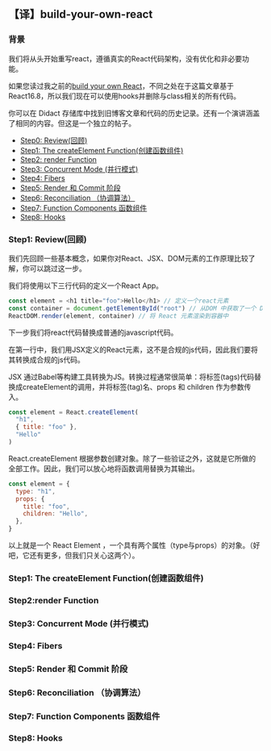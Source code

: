 ## 【译】build-your-own-react

### 背景

我们将从头开始重写react，遵循真实的React代码架构，没有优化和非必要功能。

如果您读过我之前的[build your own React](https://engineering.hexacta.com/didact-learning-how-react-works-by-building-it-from-scratch-51007984e5c5)，不同之处在于这篇文章基于 React16.8，所以我们现在可以使用hooks并删除与class相关的所有代码。

你可以在 Didact 存储库中找到旧博客文章和代码的历史记录。还有一个演讲涵盖了相同的内容。但这是一个独立的帖子。

* [Step0: Review(回顾)](#0)
* [Step1: The createElement Function(创建函数组件)](#1)
* [Step2: render Function](#2)
* [Step3: Concurrent Mode (并行模式)](#3)
* [Step4: Fibers](#4)
* [Step5: Render 和 Commit 阶段](#5)
* [Step6: Reconciliation （协调算法）](#6)
* [Step7: Function Components 函数组件](#7)
* [Step8: Hooks](#8)


### Step1:  Review(回顾) <a name="0"></a>

我们先回顾一些基本概念，如果你对React、JSX、DOM元素的工作原理比较了解，你可以跳过这一步。

我们将使用以下三行代码的定义一个React App。

```javascript
const element = <h1 title="foo">Hello</h1> // 定义一个react元素
const container = document.getElementById("root") // 从DOM 中获取了一个 DOM node
ReactDOM.render(element, container) // 将 React 元素渲染到容器中
```

下一步我们将react代码替换成普通的javascript代码。

在第一行中，我们用JSX定义的React元素，这不是合规的js代码，因此我们要将其转换成合规的js代码。

JSX 通过Babel等构建工具转换为JS。转换过程通常很简单：将标签(tags)代码替换成createElement的调用，并将标签(tag)名、props 和 children 作为参数传入。

```javascript
const element = React.createElement(
  "h1",
  { title: "foo" },
  "Hello"
)
```

React.createElement 根据参数创建对象。除了一些验证之外，这就是它所做的全部工作。因此，我们可以放心地将函数调用替换为其输出。

```javascript
const element = {
  type: "h1",
  props: {
    title: "foo",
    children: "Hello",
  },
}
```
以上就是一个 React Element ，一个具有两个属性（type与props）的对象。（好吧，它还有更多，但我们只关心这两个）。


### Step1: The createElement Function(创建函数组件) <a name="1"></a>
  
### Step2:render Function <a name="2"></a>

### Step3: Concurrent Mode (并行模式) <a name="3"></a>
### Step4:  Fibers <a name="4"></a>

### Step5:  Render 和 Commit 阶段 <a name="5"></a>
### Step6: Reconciliation （协调算法）<a name="6"></a>

### Step7: Function Components 函数组件 <a name="7"></a>
### Step8:  Hooks <a name="8"></a>
